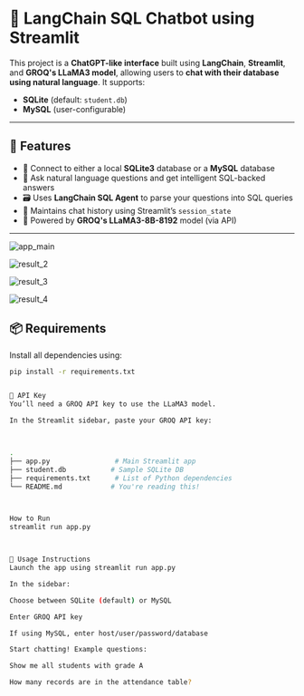 # 🦜 LangChain SQL Chatbot using Streamlit

This project is a **ChatGPT-like interface** built using **LangChain**, **Streamlit**, and **GROQ's LLaMA3 model**, allowing users to **chat with their database using natural language**. It supports:
- **SQLite** (default: `student.db`)
- **MySQL** (user-configurable)

---

## 🚀 Features

- 🔌 Connect to either a local **SQLite3** database or a **MySQL** database
- 🧠 Ask natural language questions and get intelligent SQL-backed answers
- 🗃️ Uses **LangChain SQL Agent** to parse your questions into SQL queries
- 🧵 Maintains chat history using Streamlit’s `session_state`
- 🦙 Powered by **GROQ's LLaMA3-8B-8192** model (via API)

---

![app_main](https://github.com/user-attachments/assets/1825a360-bec7-4824-a197-e3f92886490f)

![result_2](https://github.com/user-attachments/assets/2936c562-627b-4c6a-86d7-60b46aea74cd)

![result_3](https://github.com/user-attachments/assets/a6a0d478-d109-4283-a9be-a867a6c06ea3)

![result_4](https://github.com/user-attachments/assets/4b68eb70-a895-40a6-9df5-8dea3479afbe)


## 📦 Requirements

Install all dependencies using:

```bash
pip install -r requirements.txt


🔐 API Key
You’ll need a GROQ API key to use the LLaMA3 model.

In the Streamlit sidebar, paste your GROQ API key:



.
├── app.py                # Main Streamlit app
├── student.db           # Sample SQLite DB
├── requirements.txt      # List of Python dependencies
└── README.md            # You're reading this!



How to Run
streamlit run app.py



🧪 Usage Instructions
Launch the app using streamlit run app.py

In the sidebar:

Choose between SQLite (default) or MySQL

Enter GROQ API key

If using MySQL, enter host/user/password/database

Start chatting! Example questions:

Show me all students with grade A

How many records are in the attendance table?













